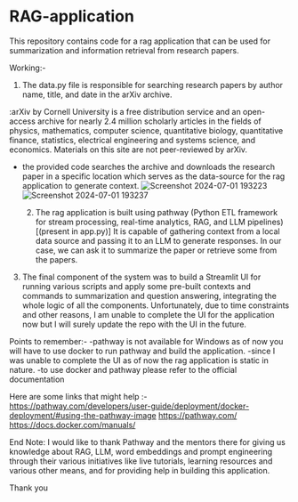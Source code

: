 # RAG-application
This repository contains code for a rag application that can be used for summarization and information retrieval from research papers.  

Working:-
1. The data.py file is responsible for searching research papers by author name, title, and date in the arXiv archive. 

:arXiv by Cornell University
 is a free distribution service and an open-access archive for nearly 2.4 million scholarly articles in the fields of physics, mathematics, computer science, quantitative biology, quantitative finance, statistics, electrical engineering and systems science, and economics. Materials on this site are not peer-reviewed by arXiv.

- the provided code searches the archive and downloads the research paper in a specific location which serves as the data-source for the rag application to generate context.
![Screenshot 2024-07-01 193223](https://github.com/Ayush-Aditya/RAG-application/assets/162690292/25d19fab-c930-4497-b701-f323db75039b)
![Screenshot 2024-07-01 193237](https://github.com/Ayush-Aditya/RAG-application/assets/162690292/4381f547-82a3-4ad8-8815-fa3aeac63703)



  2. The rag application is built using pathway (Python ETL framework for stream processing, real-time analytics, RAG, and LLM pipelines)[(present in app.py)]
     It is capable of gathering context from a local data source and passing it to an LLM to generate responses. In our case, we can ask it to summarize the paper or retrieve some 
      from the papers.


3. The final component of the system was  to build a Streamlit UI for running various scripts and apply some pre-built contexts and commands to summarization and question answering, integrating the whole logic of all the components. Unfortunately, due to time constraints and other reasons, I am unable to complete the UI for the application now but I will surely update the repo with the UI in the future.



Points to remember:-
-pathway is not available for Windows as of now you will have to use docker to run pathway and build the application.
-since I was unable to complete the UI as of now the rag application is static in nature.
-to use docker and pathway please refer to the official documentation

Here are some links that might help :-
https://pathway.com/developers/user-guide/deployment/docker-deployment/#using-the-pathway-image
https://pathway.com/
https://docs.docker.com/manuals/

End Note:
I would like  to thank Pathway and the mentors there for giving us knowledge about RAG, LLM, word embeddings and prompt engineering through their various initiatives like live tutorials, learning resources and various other means, and for providing help in building this application.




Thank you 
